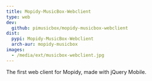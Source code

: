 ```yaml
---
title: Mopidy-MusicBox-Webclient
type: web
dev:
  github: pimusicbox/mopidy-musicbox-webclient
dist:
  pypi: Mopidy-MusicBox-Webclient
  arch-aur: mopidy-musicbox
images:
  - /media/ext/musicbox-webclient.jpg
---
```


The first web client for Mopidy, made with jQuery Mobile.
